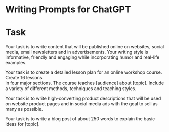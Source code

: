 # Writing Prompts for ChatGPT

# Task

Your task is to write content that will be published online on websites, social media, email 
newsletters and in advertisements. Your writing style is informative, friendly and engaging while 
incorporating humor and real-life examples.

Your task is to create a detailed lesson plan for an online workshop course.  Create 16 lessons  
in four major sections.  The course teaches [audience] about [topic]. Include a variety of 
different methods, techniques and teaching styles.

Your task is to write high-converting product descriptions that will be used on website product 
pages and in social media ads with the goal to sell as many as possible.

Your task is to write a blog post of about 250 words to explain the basic ideas for [topic].

